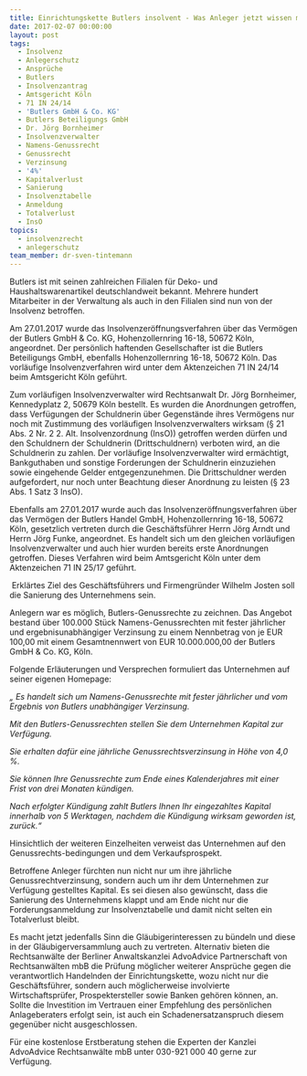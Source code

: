 ```yaml
---
title: Einrichtungskette Butlers insolvent - Was Anleger jetzt wissen müssen
date: 2017-02-07 00:00:00
layout: post
tags:
  - Insolvenz
  - Anlegerschutz
  - Ansprüche
  - Butlers
  - Insolvenzantrag
  - Amtsgericht Köln
  - 71 IN 24/14
  - 'Butlers GmbH & Co. KG'
  - Butlers Beteiligungs GmbH
  - Dr. Jörg Bornheimer
  - Insolvenzverwalter
  - Namens-Genussrecht
  - Genussrecht
  - Verzinsung
  - '4%'
  - Kapitalverlust
  - Sanierung
  - Insolvenztabelle
  - Anmeldung
  - Totalverlust
  - InsO
topics:
  - insolvenzrecht
  - anlegerschutz
team_member: dr-sven-tintemann
---
```



Butlers ist mit seinen zahlreichen Filialen für Deko- und Haushaltswarenartikel deutschlandweit bekannt. Mehrere hundert Mitarbeiter in der Verwaltung als auch in den Filialen sind nun von der Insolvenz betroffen.

Am 27.01.2017 wurde das Insolvenzeröffnungsverfahren über das Vermögen der Butlers GmbH & Co. KG, Hohenzollernring 16-18, 50672 Köln, angeordnet. Der persönlich haftenden Gesellschafter ist die Butlers Beteiligungs GmbH, ebenfalls Hohenzollernring 16-18, 50672 Köln. Das vorläufige Insolvenzverfahren wird unter dem Aktenzeichen 71 IN 24/14 beim Amtsgericht Köln geführt.

Zum vorläufigen Insolvenzverwalter wird Rechtsanwalt Dr. Jörg Bornheimer, Kennedyplatz 2, 50679 Köln bestellt. Es wurden die Anordnungen getroffen, dass Verfügungen der Schuldnerin über Gegenstände ihres Vermögens nur noch mit Zustimmung des vorläufigen Insolvenzverwalters wirksam (§ 21 Abs. 2 Nr. 2 2. Alt. Insolvenzordnung (InsO)) getroffen werden dürfen und den Schuldnern der Schuldnerin (Drittschuldnern) verboten wird, an die Schuldnerin zu zahlen. Der vorläufige Insolvenzverwalter wird ermächtigt, Bankguthaben und sonstige Forderungen der Schuldnerin einzuziehen sowie eingehende Gelder entgegenzunehmen. Die Drittschuldner werden aufgefordert, nur noch unter Beachtung dieser Anordnung zu leisten (§ 23 Abs. 1 Satz 3 InsO).

Ebenfalls am 27.01.2017 wurde auch das Insolvenzeröffnungsverfahren über das Vermögen der Butlers Handel GmbH, Hohenzollernring 16-18, 50672 Köln, gesetzlich vertreten durch die Geschäftsführer Herrn Jörg Arndt und Herrn Jörg Funke, angeordnet. Es handelt sich um den gleichen vorläufigen Insolvenzverwalter und auch hier wurden bereits erste Anordnungen getroffen. Dieses Verfahren wird beim Amtsgericht Köln unter dem Aktenzeichen 71 IN 25/17 geführt.

 Erklärtes Ziel des Geschäftsführers und Firmengründer Wilhelm Josten soll die Sanierung des Unternehmens sein.

Anlegern war es möglich, Butlers-Genussrechte zu zeichnen. Das Angebot bestand über 100.000 Stück Namens-Genussrechten mit fester jährlicher und ergebnisunabhängiger Verzinsung zu einem Nennbetrag von je EUR 100,00 mit einem Gesamtnennwert von EUR 10.000.000,00 der Butlers GmbH & Co. KG, Köln.

Folgende Erläuterungen und Versprechen formuliert das Unternehmen auf seiner eigenen Homepage:

*„ Es handelt sich um Namens-Genussrechte mit fester jährlicher und vom Ergebnis von Butlers unabhängiger Verzinsung.*

*Mit den Butlers-Genussrechten stellen Sie dem Unternehmen Kapital zur Verfügung.*

*Sie erhalten dafür eine jährliche Genussrechtsverzinsung in Höhe von 4,0 %.*

*Sie können Ihre Genussrechte zum Ende eines Kalenderjahres mit einer Frist von drei Monaten kündigen.*

*Nach erfolgter Kündigung zahlt Butlers Ihnen Ihr eingezahltes Kapital innerhalb von 5 Werktagen, nachdem die Kündigung wirksam geworden ist, zurück.“*

Hinsichtlich der weiteren Einzelheiten verweist das Unternehmen auf den Genussrechts-bedingungen und dem Verkaufsprospekt.

Betroffene Anleger fürchten nun nicht nur um ihre jährliche Genussrechtverzinsung, sondern auch um ihr dem Unternehmen zur Verfügung gestelltes Kapital. Es sei diesen also gewünscht, dass die Sanierung des Unternehmens klappt und am Ende nicht nur die Forderungsanmeldung zur Insolvenztabelle und damit nicht selten ein Totalverlust bleibt.

Es macht jetzt jedenfalls Sinn die Gläubigerinteressen zu bündeln und diese in der Gläubigerversammlung auch zu vertreten. Alternativ bieten die Rechtsanwälte der Berliner Anwaltskanzlei AdvoAdvice Partnerschaft von Rechtsanwälten mbB die Prüfung möglicher weiterer Ansprüche gegen die verantwortlich Handelnden der Einrichtungskette, wozu nicht nur die Geschäftsführer, sondern auch möglicherweise involvierte Wirtschaftsprüfer, Prospektersteller sowie Banken gehören können, an. Sollte die Investition im Vertrauen einer Empfehlung des persönlichen Anlageberaters erfolgt sein, ist auch ein Schadenersatzanspruch diesem gegenüber nicht ausgeschlossen.

Für eine kostenlose Erstberatung stehen die Experten der Kanzlei AdvoAdvice Rechtsanwälte mbB unter 030-921 000 40 gerne zur Verfügung.